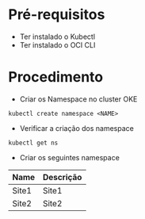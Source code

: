 # Pré-requisitos
- Ter instalado o Kubectl
- Ter instalado o OCI CLI

# Procedimento
- Criar os Namespace no cluster OKE
```
kubectl create namespace <NAME>
```
- Verificar a criação dos namespace
```
kubectl get ns
```
- Criar os seguintes namespace

|Name|Descrição|
|--|--|
|Site1|Site1|
|Site2|Site2|